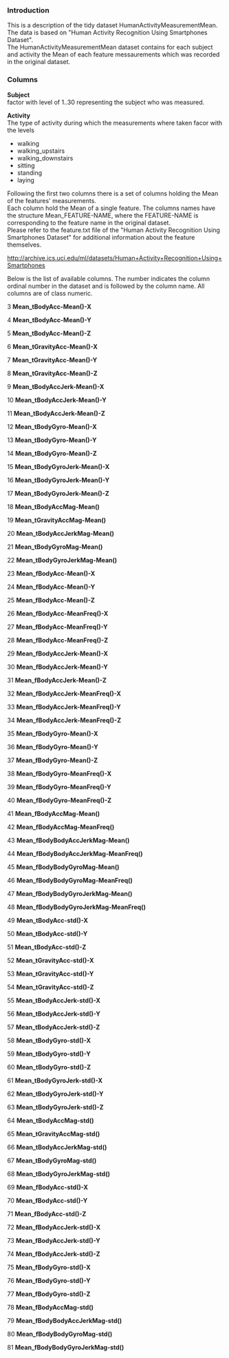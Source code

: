 ### Introduction
This is a description of the tidy dataset HumanActivityMeasurementMean.<br>
The data is based on "Human Activity Recognition Using Smartphones Dataset".<br>
The HumanActivityMeasurementMean dataset contains for each subject and activity the Mean of each feature messaurements which was recorded in the original dataset.

### Columns
<b>Subject</b><br>
	factor with level of 1..30 representing the subject who was measured.
	
<b>Activity</b><br>
	The type of activity during which the measurements where taken
	facor with the levels
	<ul>
	<li>walking</li>
		<li> walking_upstairs </li>
		 <li>walking_downstairs </li>
		 <li>sitting </li>
		 <li>standing </li>
		 <li>laying</li>
 </ul>
 
Following the first two columns there is a set of columns holding the Mean of the features' measurements.<br>
Each column hold the Mean of a single feature.
The columns names have the structure Mean_FEATURE-NAME, where the FEATURE-NAME is corresponding to the feature name in the original dataset.<br>
Please refer to the feature.txt file of the "Human Activity Recognition Using Smartphones Dataset" for additional information about the feature themselves.

http://archive.ics.uci.edu/ml/datasets/Human+Activity+Recognition+Using+Smartphones 

Below is the list of available columns. The number indicates the column ordinal number in the dataset and is followed by the column name.
All columns are of class numeric.


3	<b>Mean_tBodyAcc-Mean()-X</b>

4	<b>Mean_tBodyAcc-Mean()-Y</b>

5	<b>Mean_tBodyAcc-Mean()-Z</b>

6             <b>Mean_tGravityAcc-Mean()-X</b>

7             <b>Mean_tGravityAcc-Mean()-Y</b>


8             <b>Mean_tGravityAcc-Mean()-Z</b>


9            <b>Mean_tBodyAccJerk-Mean()-X</b>


10           <b>Mean_tBodyAccJerk-Mean()-Y</b>

11           <b>Mean_tBodyAccJerk-Mean()-Z</b>

12              <b>Mean_tBodyGyro-Mean()-X</b>


13              <b>Mean_tBodyGyro-Mean()-Y</b>

14              <b>Mean_tBodyGyro-Mean()-Z</b>


15          <b>Mean_tBodyGyroJerk-Mean()-X</b>

16          <b>Mean_tBodyGyroJerk-Mean()-Y</b>

17          <b>Mean_tBodyGyroJerk-Mean()-Z</b>

18              <b>Mean_tBodyAccMag-Mean()</b>

19           <b>Mean_tGravityAccMag-Mean()</b>

20          <b>Mean_tBodyAccJerkMag-Mean()</b>

21             <b>Mean_tBodyGyroMag-Mean()</b>

22         <b>Mean_tBodyGyroJerkMag-Mean()</b>

23               <b>Mean_fBodyAcc-Mean()-X</b>

24               <b>Mean_fBodyAcc-Mean()-Y</b>

25               <b>Mean_fBodyAcc-Mean()-Z</b>

26           <b>Mean_fBodyAcc-MeanFreq()-X</b>

27           <b>Mean_fBodyAcc-MeanFreq()-Y</b>

28           <b>Mean_fBodyAcc-MeanFreq()-Z</b>

29           <b>Mean_fBodyAccJerk-Mean()-X</b>

30           <b>Mean_fBodyAccJerk-Mean()-Y</b>

31           <b>Mean_fBodyAccJerk-Mean()-Z</b>

32       <b>Mean_fBodyAccJerk-MeanFreq()-X</b>

33       <b>Mean_fBodyAccJerk-MeanFreq()-Y</b>

34       <b>Mean_fBodyAccJerk-MeanFreq()-Z</b>

35              <b>Mean_fBodyGyro-Mean()-X</b>

36              <b>Mean_fBodyGyro-Mean()-Y</b>

37              <b>Mean_fBodyGyro-Mean()-Z</b>

38          <b>Mean_fBodyGyro-MeanFreq()-X</b>

39          <b>Mean_fBodyGyro-MeanFreq()-Y</b>

40          <b>Mean_fBodyGyro-MeanFreq()-Z</b>

41              <b>Mean_fBodyAccMag-Mean()</b>

42          <b>Mean_fBodyAccMag-MeanFreq()</b>

43      <b>Mean_fBodyBodyAccJerkMag-Mean()</b>

44  <b>Mean_fBodyBodyAccJerkMag-MeanFreq()</b>

45         <b>Mean_fBodyBodyGyroMag-Mean()</b>

46     <b>Mean_fBodyBodyGyroMag-MeanFreq()</b>

47     <b>Mean_fBodyBodyGyroJerkMag-Mean()</b>

48 <b>Mean_fBodyBodyGyroJerkMag-MeanFreq()</b>

49                <b>Mean_tBodyAcc-std()-X</b>

50                <b>Mean_tBodyAcc-std()-Y</b>

51                <b>Mean_tBodyAcc-std()-Z</b>

52             <b>Mean_tGravityAcc-std()-X</b>

53             <b>Mean_tGravityAcc-std()-Y</b>

54             <b>Mean_tGravityAcc-std()-Z</b>

55            <b>Mean_tBodyAccJerk-std()-X</b>

56            <b>Mean_tBodyAccJerk-std()-Y</b>	

57            <b>Mean_tBodyAccJerk-std()-Z</b>

58               <b>Mean_tBodyGyro-std()-X</b>

59               <b>Mean_tBodyGyro-std()-Y</b>

60               <b>Mean_tBodyGyro-std()-Z</b>

61           <b>Mean_tBodyGyroJerk-std()-X</b>

62           <b>Mean_tBodyGyroJerk-std()-Y</b>

63           <b>Mean_tBodyGyroJerk-std()-Z</b>

64               <b>Mean_tBodyAccMag-std()</b>

65            <b>Mean_tGravityAccMag-std()</b>

66           <b>Mean_tBodyAccJerkMag-std()</b>

67              <b>Mean_tBodyGyroMag-std()</b>

 68          <b>Mean_tBodyGyroJerkMag-std()</b>

69                <b>Mean_fBodyAcc-std()-X</b>

70                <b>Mean_fBodyAcc-std()-Y</b>

71                <b>Mean_fBodyAcc-std()-Z</b>

72            <b>Mean_fBodyAccJerk-std()-X</b>

73            <b>Mean_fBodyAccJerk-std()-Y</b>

74            <b>Mean_fBodyAccJerk-std()-Z</b>

75               <b>Mean_fBodyGyro-std()-X</b>

76               <b>Mean_fBodyGyro-std()-Y</b>

77               <b>Mean_fBodyGyro-std()-Z</b>

78               <b>Mean_fBodyAccMag-std()</b>

79       <b>Mean_fBodyBodyAccJerkMag-std()</b>

80          <b>Mean_fBodyBodyGyroMag-std()</b>

81     <b>Mean_fBodyBodyGyroJerkMag-std()</b>
